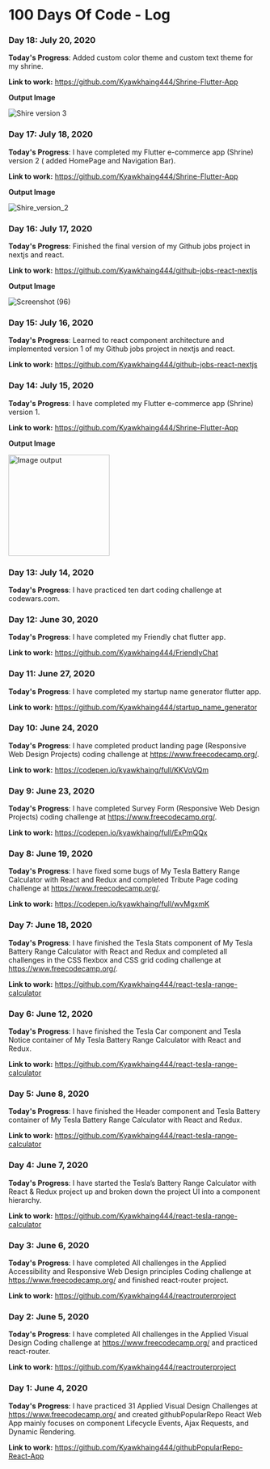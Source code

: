 # 100 Days Of Code - Log

### Day 18: July 20, 2020

**Today's Progress**: Added custom color theme and custom text theme for my shrine.

**Link to work:** https://github.com/Kyawkhaing444/Shrine-Flutter-App

**Output Image**

![Shire version 3](https://user-images.githubusercontent.com/34454546/87951034-173a6c80-cace-11ea-93dc-d8d07ce094d9.gif)

### Day 17: July 18, 2020

**Today's Progress**: I have completed my Flutter e-commerce app (Shrine) version 2 ( added HomePage and Navigation Bar).

**Link to work:** https://github.com/Kyawkhaing444/Shrine-Flutter-App

**Output Image**

![Shire_version_2](https://user-images.githubusercontent.com/34454546/87853996-85e3c280-c934-11ea-8805-2d1d570a7961.gif)


### Day 16: July 17, 2020

**Today's Progress**: Finished the final version of my Github jobs project in nextjs and react.

**Link to work:** https://github.com/Kyawkhaing444/github-jobs-react-nextjs

**Output Image**

![Screenshot (96)](https://user-images.githubusercontent.com/34454546/87807971-f6c8a300-c87e-11ea-9c2f-88893e9e4d40.png)


### Day 15: July 16, 2020

**Today's Progress**: Learned to react component architecture and implemented version 1 of my Github jobs project in nextjs and react.

**Link to work:** https://github.com/Kyawkhaing444/github-jobs-react-nextjs

### Day 14: July 15, 2020

**Today's Progress**: I have completed my Flutter e-commerce app (Shrine) version 1.

**Link to work:** https://github.com/Kyawkhaing444/Shrine-Flutter-App

**Output Image**

<img src="https://user-images.githubusercontent.com/34454546/87541464-4e241300-c6c7-11ea-9c2d-fe86d439deca.png" alt="Image output" width="200"/>

### Day 13: July 14, 2020

**Today's Progress**: I have practiced ten dart coding challenge at codewars.com.

### Day 12: June 30, 2020

**Today's Progress**: I have completed my Friendly chat flutter app.

**Link to work:** https://github.com/Kyawkhaing444/FriendlyChat

### Day 11: June 27, 2020

**Today's Progress**: I have completed my startup name generator flutter app.

**Link to work:** https://github.com/Kyawkhaing444/startup_name_generator

### Day 10: June 24, 2020

**Today's Progress**: I have completed product landing page (Responsive Web Design Projects) coding challenge at https://www.freecodecamp.org/.

**Link to work:** https://codepen.io/kyawkhaing/full/KKVqVQm

### Day 9: June 23, 2020

**Today's Progress**: I have completed Survey Form (Responsive Web Design Projects) coding challenge at https://www.freecodecamp.org/.

**Link to work:** https://codepen.io/kyawkhaing/full/ExPmQQx

### Day 8: June 19, 2020

**Today's Progress**: I have fixed some bugs of My Tesla Battery Range Calculator with React and Redux and completed Tribute Page coding challenge at https://www.freecodecamp.org/.

**Link to work:** https://codepen.io/kyawkhaing/full/wvMgxmK

### Day 7: June 18, 2020

**Today's Progress**: I have finished the Tesla Stats component of My Tesla Battery Range Calculator with React and Redux and completed all challenges in the CSS flexbox and CSS grid coding challenge at https://www.freecodecamp.org/.

**Link to work:** https://github.com/Kyawkhaing444/react-tesla-range-calculator

### Day 6: June 12, 2020

**Today's Progress**: I have finished the Tesla Car component and Tesla Notice container of My Tesla Battery Range Calculator with React and Redux. 

**Link to work:** https://github.com/Kyawkhaing444/react-tesla-range-calculator

### Day 5: June 8, 2020

**Today's Progress**: I have finished the Header component and Tesla Battery container of My Tesla Battery Range Calculator with React and Redux. 

**Link to work:** https://github.com/Kyawkhaing444/react-tesla-range-calculator

### Day 4: June 7, 2020

**Today's Progress**: I have started the Tesla’s Battery Range Calculator with React & Redux project up and broken down the project UI into a component hierarchy.

**Link to work:** https://github.com/Kyawkhaing444/react-tesla-range-calculator

### Day 3: June 6, 2020

**Today's Progress**: I have completed All challenges in the Applied Accessibility and Responsive Web Design principles Coding challenge at https://www.freecodecamp.org/ and finished react-router project.

**Link to work:** https://github.com/Kyawkhaing444/reactrouterproject


### Day 2: June 5, 2020

**Today's Progress**: I have completed All challenges in the Applied Visual Design Coding challenge at https://www.freecodecamp.org/ and practiced react-router.

**Link to work:** https://github.com/Kyawkhaing444/reactrouterproject

### Day 1: June 4, 2020

**Today's Progress**: I have practiced 31 Applied Visual Design Challenges at https://www.freecodecamp.org/ and created githubPopularRepo React Web App mainly focuses on component Lifecycle Events, Ajax Requests, and Dynamic Rendering.

**Link to work:** https://github.com/Kyawkhaing444/githubPopularRepo-React-App

